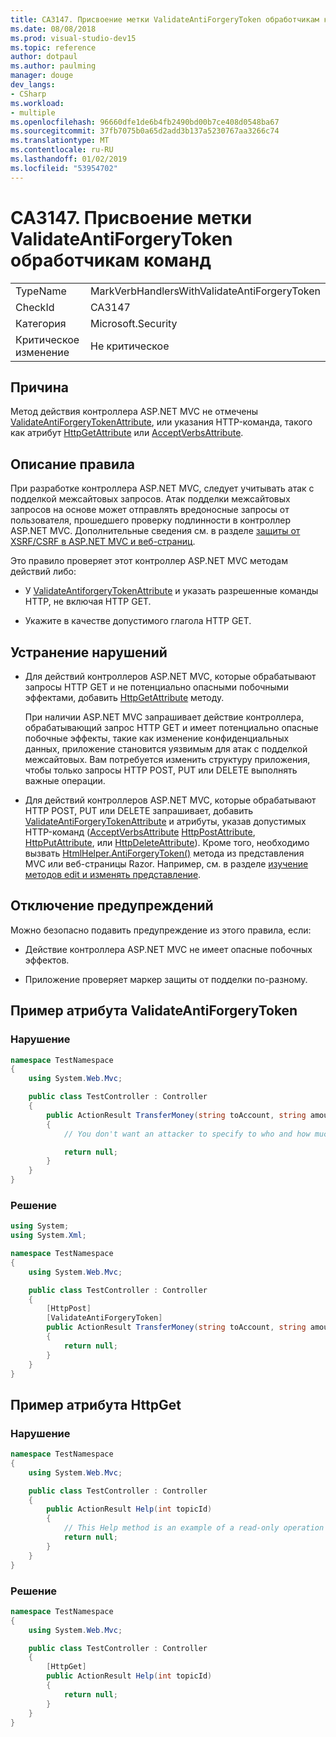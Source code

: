 ```yaml
---
title: CA3147. Присвоение метки ValidateAntiForgeryToken обработчикам команд
ms.date: 08/08/2018
ms.prod: visual-studio-dev15
ms.topic: reference
author: dotpaul
ms.author: paulming
manager: douge
dev_langs:
- CSharp
ms.workload:
- multiple
ms.openlocfilehash: 96660dfe1de6b4fb2490bd00b7ce408d0548ba67
ms.sourcegitcommit: 37fb7075b0a65d2add3b137a5230767aa3266c74
ms.translationtype: MT
ms.contentlocale: ru-RU
ms.lasthandoff: 01/02/2019
ms.locfileid: "53954702"
---
```

# <a name="ca3147-mark-verb-handlers-with-validateantiforgerytoken"></a>CA3147. Присвоение метки ValidateAntiForgeryToken обработчикам команд

|||
|-|-|
|TypeName|MarkVerbHandlersWithValidateAntiForgeryToken|
|CheckId|CA3147|
|Категория|Microsoft.Security|
|Критическое изменение|Не критическое|

## <a name="cause"></a>Причина

Метод действия контроллера ASP.NET MVC не отмечены [ValidateAntiForgeryTokenAttribute](/previous-versions/aspnet/web-frameworks/dd492108(v=vs.118)), или указания HTTP-команда, такого как атрибут [HttpGetAttribute](/previous-versions/aspnet/web-frameworks/ee470993(v%3dvs.118)) или [ AcceptVerbsAttribute](/previous-versions/aspnet/web-frameworks/dd470553%28v%3dvs.118%29).

## <a name="rule-description"></a>Описание правила

При разработке контроллера ASP.NET MVC, следует учитывать атак с подделкой межсайтовых запросов. Атак подделки межсайтовых запросов на основе может отправлять вредоносные запросы от пользователя, прошедшего проверку подлинности в контроллер ASP.NET MVC. Дополнительные сведения см. в разделе [защиты от XSRF/CSRF в ASP.NET MVC и веб-страниц](/aspnet/mvc/overview/security/xsrfcsrf-prevention-in-aspnet-mvc-and-web-pages).

Это правило проверяет этот контроллер ASP.NET MVC методам действий либо:

- У [ValidateAntiforgeryTokenAttribute](/previous-versions/aspnet/web-frameworks/dd492108%28v%3dvs.118%29) и указать разрешенные команды HTTP, не включая HTTP GET.

- Укажите в качестве допустимого глагола HTTP GET.

## <a name="how-to-fix-violations"></a>Устранение нарушений

- Для действий контроллеров ASP.NET MVC, которые обрабатывают запросы HTTP GET и не потенциально опасными побочными эффектами, добавить [HttpGetAttribute](/previous-versions/aspnet/web-frameworks/ee470993%28v%3dvs.118%29) методу.

   При наличии ASP.NET MVC запрашивает действие контроллера, обрабатывающий запрос HTTP GET и имеет потенциально опасные побочные эффекты, такие как изменение конфиденциальных данных, приложение становится уязвимым для атак с подделкой межсайтовых.  Вам потребуется изменить структуру приложения, чтобы только запросы HTTP POST, PUT или DELETE выполнять важные операции.

- Для действий контроллеров ASP.NET MVC, которые обрабатывают HTTP POST, PUT или DELETE запрашивает, добавить [ValidateAntiForgeryTokenAttribute](/previous-versions/aspnet/web-frameworks/dd492108(v=vs.118)) и атрибуты, указав допустимых HTTP-команд ([AcceptVerbsAttribute](/previous-versions/aspnet/web-frameworks/dd470553%28v%3dvs.118%29) [HttpPostAttribute](/previous-versions/aspnet/web-frameworks/ee264023%28v%3dvs.118%29), [HttpPutAttribute](/previous-versions/aspnet/web-frameworks/ee470909%28v%3dvs.118%29), или [HttpDeleteAttribute](/previous-versions/aspnet/web-frameworks/ee470917%28v%3dvs.118%29)). Кроме того, необходимо вызвать [HtmlHelper.AntiForgeryToken()](/previous-versions/aspnet/web-frameworks/dd504812%28v%3dvs.118%29) метода из представления MVC или веб-страницы Razor. Например, см. в разделе [изучение методов edit и изменять представление](/aspnet/mvc/overview/getting-started/introduction/examining-the-edit-methods-and-edit-view).

## <a name="when-to-suppress-warnings"></a>Отключение предупреждений

Можно безопасно подавить предупреждение из этого правила, если:

- Действие контроллера ASP.NET MVC не имеет опасные побочных эффектов.

- Приложение проверяет маркер защиты от подделки по-разному.

## <a name="validateantiforgerytoken-attribute-example"></a>Пример атрибута ValidateAntiForgeryToken

### <a name="violation"></a>Нарушение

```csharp
namespace TestNamespace
{
    using System.Web.Mvc;

    public class TestController : Controller
    {
        public ActionResult TransferMoney(string toAccount, string amount)
        {
            // You don't want an attacker to specify to who and how much money to transfer.

            return null;
        }
    }
}
```

### <a name="solution"></a>Решение

```csharp
using System;
using System.Xml;

namespace TestNamespace
{
    using System.Web.Mvc;

    public class TestController : Controller
    {
        [HttpPost]
        [ValidateAntiForgeryToken]
        public ActionResult TransferMoney(string toAccount, string amount)
        {
            return null;
        }
    }
}
```

## <a name="httpget-attribute-example"></a>Пример атрибута HttpGet

### <a name="violation"></a>Нарушение

```csharp
namespace TestNamespace
{
    using System.Web.Mvc;

    public class TestController : Controller
    {
        public ActionResult Help(int topicId)
        {
            // This Help method is an example of a read-only operation with no harmful side effects.
            return null;
        }
    }
}
```

### <a name="solution"></a>Решение

```csharp
namespace TestNamespace
{
    using System.Web.Mvc;

    public class TestController : Controller
    {
        [HttpGet]
        public ActionResult Help(int topicId)
        {
            return null;
        }
    }
}
```
